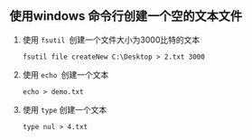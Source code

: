 ## 使用windows 命令行创建一个空的文本文件

1. 使用 `fsutil `创建一个文件大小为3000比特的文本

   `fsutil file createNew C:\Desktop > 2.txt 3000`

2. 使用 `echo `创建一个文本

   `echo > demo.txt`

3. 使用 `type` 创建一个文本

   `type nul > 4.txt`

